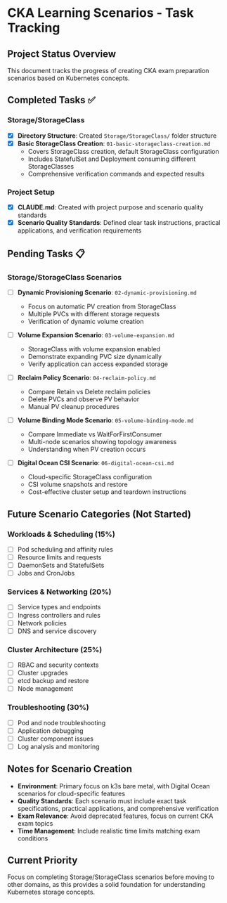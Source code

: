 # CKA Learning Scenarios - Task Tracking

## Project Status Overview
This document tracks the progress of creating CKA exam preparation scenarios based on Kubernetes concepts.

## Completed Tasks ✅

### Storage/StorageClass
- [x] **Directory Structure**: Created `Storage/StorageClass/` folder structure
- [x] **Basic StorageClass Creation**: `01-basic-storageclass-creation.md`
  - Covers StorageClass creation, default StorageClass configuration
  - Includes StatefulSet and Deployment consuming different StorageClasses
  - Comprehensive verification commands and expected results

### Project Setup
- [x] **CLAUDE.md**: Created with project purpose and scenario quality standards
- [x] **Scenario Quality Standards**: Defined clear task instructions, practical applications, and verification requirements

## Pending Tasks 📋

### Storage/StorageClass Scenarios
- [ ] **Dynamic Provisioning Scenario**: `02-dynamic-provisioning.md`
  - Focus on automatic PV creation from StorageClass
  - Multiple PVCs with different storage requests
  - Verification of dynamic volume creation

- [ ] **Volume Expansion Scenario**: `03-volume-expansion.md`
  - StorageClass with volume expansion enabled
  - Demonstrate expanding PVC size dynamically
  - Verify application can access expanded storage

- [ ] **Reclaim Policy Scenario**: `04-reclaim-policy.md`
  - Compare Retain vs Delete reclaim policies
  - Delete PVCs and observe PV behavior
  - Manual PV cleanup procedures

- [ ] **Volume Binding Mode Scenario**: `05-volume-binding-mode.md`
  - Compare Immediate vs WaitForFirstConsumer
  - Multi-node scenarios showing topology awareness
  - Understanding when PV creation occurs

- [ ] **Digital Ocean CSI Scenario**: `06-digital-ocean-csi.md`
  - Cloud-specific StorageClass configuration
  - CSI volume snapshots and restore
  - Cost-effective cluster setup and teardown instructions

## Future Scenario Categories (Not Started)

### Workloads & Scheduling (15%)
- [ ] Pod scheduling and affinity rules
- [ ] Resource limits and requests
- [ ] DaemonSets and StatefulSets
- [ ] Jobs and CronJobs

### Services & Networking (20%)
- [ ] Service types and endpoints
- [ ] Ingress controllers and rules
- [ ] Network policies
- [ ] DNS and service discovery

### Cluster Architecture (25%)
- [ ] RBAC and security contexts
- [ ] Cluster upgrades
- [ ] etcd backup and restore
- [ ] Node management

### Troubleshooting (30%)
- [ ] Pod and node troubleshooting
- [ ] Application debugging
- [ ] Cluster component issues
- [ ] Log analysis and monitoring

## Notes for Scenario Creation
- **Environment**: Primary focus on k3s bare metal, with Digital Ocean scenarios for cloud-specific features
- **Quality Standards**: Each scenario must include exact task specifications, practical applications, and comprehensive verification
- **Exam Relevance**: Avoid deprecated features, focus on current CKA exam topics
- **Time Management**: Include realistic time limits matching exam conditions

## Current Priority
Focus on completing Storage/StorageClass scenarios before moving to other domains, as this provides a solid foundation for understanding Kubernetes storage concepts.
